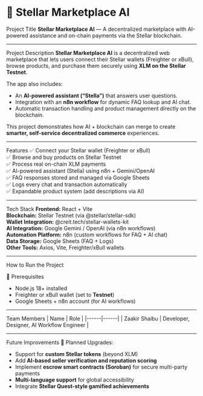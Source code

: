 
# 🌟 Stellar Marketplace AI

Project Title
**Stellar Marketplace AI** — A decentralized marketplace with AI-powered assistance and on-chain payments via the Stellar blockchain.

---

 Project Description
**Stellar Marketplace AI** is a decentralized web marketplace that lets users connect their Stellar wallets (Freighter or xBull), browse products, and purchase them securely using **XLM on the Stellar Testnet**.

The app also includes:
- An **AI-powered assistant (“Stella”)** that answers user questions.
- Integration with an **n8n workflow** for dynamic FAQ lookup and AI chat.
- Automatic transaction handling and product management directly on the blockchain.

This project demonstrates how AI + blockchain can merge to create **smarter, self-service decentralized commerce** experiences.

---

Features
✅ Connect your Stellar wallet (Freighter or xBull)  
✅ Browse and buy products on Stellar Testnet  
✅ Process real on-chain XLM payments  
✅ AI-powered assistant (Stella) using n8n + Gemini/OpenAI  
✅ FAQ responses stored and managed via Google Sheets  
✅ Logs every chat and transaction automatically  
✅ Expandable product system (add descriptions via AI)  

---

Tech Stack
**Frontend:** React + Vite  
**Blockchain:** Stellar Testnet (via @stellar/stellar-sdk)  
**Wallet Integration:** @creit.tech/stellar-wallets-kit  
**AI Integration:** Google Gemini / OpenAI (via n8n workflows)  
**Automation Platform:** n8n (custom workflows for FAQ + AI chat)  
**Data Storage:** Google Sheets (FAQ + Logs)  
**Other Tools:** Axios, Vite, Freighter/xBull wallets  

---

How to Run the Project

 🧩 Prerequisites
- Node.js 18+ installed  
- Freighter or xBull wallet (set to **Testnet**)  
- Google Sheets + n8n account (for AI workflows)  

---

Team Members
| Name | Role |
|------|------|
| Zaakir Shaibu | Developer, Designer, AI Workflow Engineer |

---

Future Improvements
🚀 Planned Upgrades:
- Support for **custom Stellar tokens** (beyond XLM)
- Add **AI-based seller verification and reputation scoring**
- Implement **escrow smart contracts (Soroban)** for secure multi-party payments
- **Multi-language support** for global accessibility
- Integrate **Stellar Quest-style gamified achievements**
